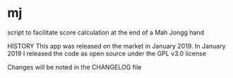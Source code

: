 # mj
script to facilitate score calculation at the end of a Mah Jongg hand

HISTORY
This app was released on the market in January 2019. 
In January 2019 I released the code as open source under the GPL v3.0 license

Changes will be noted in the CHANGELOG file
